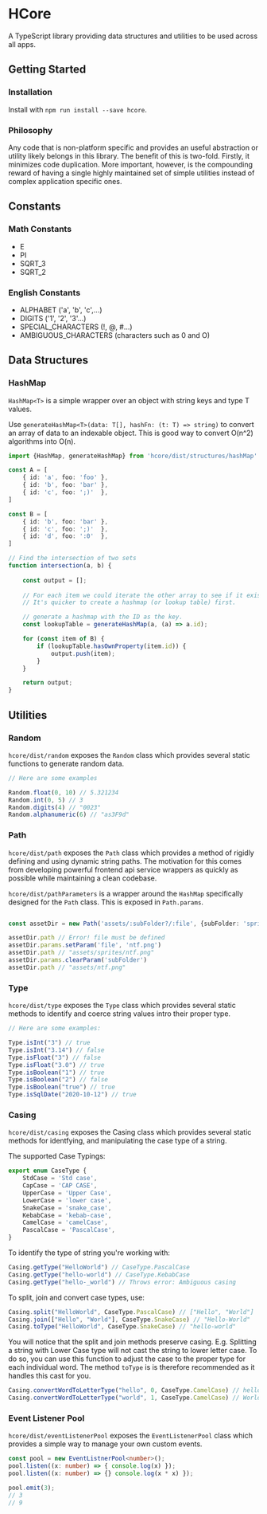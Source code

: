 # HCore
A TypeScript library providing data structures and utilities to be used across all apps.

## Getting Started

### Installation
Install with `npm run install --save hcore`.

### Philosophy
Any code that is non-platform specific and provides an useful abstraction or utility likely belongs in this library. The benefit of this is two-fold. Firstly, it minimizes code duplication. More important, however, is the compounding reward of having a single highly maintained set of simple utilities instead of complex application specific ones.

## Constants
### Math Constants
- E
- PI
- SQRT_3
- SQRT_2

### English Constants
- ALPHABET ('a', 'b', 'c',...)
- DIGITS ('1', '2', '3'...)
- SPECIAL_CHARACTERS (!, @, #...)
- AMBIGUOUS_CHARACTERS (characters such as 0 and O)

## Data Structures
### HashMap
`HashMap<T>` is a simple wrapper over an object with string keys and type T values.

Use `generateHashMap<T>(data: T[], hashFn: (t: T) => string)` to convert an array of data to an indexable object. This is good way to convert O(n^2) algorithms into O(n).

```ts
import {HashMap, generateHashMap} from 'hcore/dist/structures/hashMap'

const A = [
    { id: 'a', foo: 'foo' },
    { id: 'b', foo: 'bar' },
    { id: 'c', foo: ';)'  },
]

const B = [
    { id: 'b', foo: 'bar' },
    { id: 'c', foo: ';)'  },
    { id: 'd', foo: ':0'  },
]

// Find the intersection of two sets
function intersection(a, b) {
    
    const output = [];
    
    // For each item we could iterate the other array to see if it exists, but it won't scale well to larger problems. 
    // It's quicker to create a hashmap (or lookup table) first.

    // generate a hashmap with the ID as the key.
    const lookupTable = generateHashMap(a, (a) => a.id);

    for (const item of B) {
        if (lookupTable.hasOwnProperty(item.id)) {
            output.push(item);
        }
    }

    return output;
}

```

## Utilities

### Random
`hcore/dist/random` exposes the `Random` class which provides several static functions to generate random data.

```ts
// Here are some examples

Random.float(0, 10) // 5.321234
Random.int(0, 5) // 3
Random.digits(4) // "0023"
Random.alphanumeric(6) // "as3F9d"
```

### Path
`hcore/dist/path` exposes the `Path` class which provides a method of rigidly defining and using dynamic string paths. The motivation for this comes from developing powerful frontend api service wrappers as quickly as possible while maintaining a clean codebase.

`hcore/dist/pathParameters` is a wrapper around the `HashMap` specifically designed for the `Path` class. This is exposed in `Path.params`.

```ts

const assetDir = new Path('assets/:subFolder?/:file', {subFolder: 'sprites'})

assetDir.path // Error! file must be defined
assetDir.params.setParam('file', 'ntf.png')
assetDir.path // "assets/sprites/ntf.png"
assetDir.params.clearParam('subFolder')
assetDir.path // "assets/ntf.png"

```

### Type
`hcore/dist/type` exposes the `Type` class which provides several static methods to identify and coerce string values intro their proper type.

```ts
// Here are some examples:

Type.isInt("3") // true
Type.isInt("3.14") // false
Type.isFloat("3") // false
Type.isFloat("3.0") // true
Type.isBoolean("1") // true
Type.isBoolean("2") // false
Type.isBoolean("true") // true
Type.isSqlDate("2020-10-12") // true
```

### Casing
`hcore/dist/casing` exposes the Casing class which provides several static methods for identfying, and manipulating the case type of a string.

The supported Case Typings:

```ts
export enum CaseType {
    StdCase = 'Std case',
    CapCase = 'CAP CASE',
    UpperCase = 'Upper Case',
    LowerCase = 'lower case',
    SnakeCase = 'snake_case',
    KebabCase = 'kebab-case',
    CamelCase = 'camelCase',
    PascalCase = 'PascalCase',
}
```

To identify the type of string you're working with:

```ts
Casing.getType("HelloWorld") // CaseType.PascalCase
Casing.getType("hello-world") // CaseType.KebabCase
Casing.getType("hello-_world") // Throws error: Ambiguous casing
```

To split, join and convert case types, use:

```ts
Casing.split("HelloWorld", CaseType.PascalCase) // ["Hello", "World"]
Casing.join(["Hello", "World"], CaseType.SnakeCase) // "Hello-World"
Casing.toType("HelloWorld", CaseType.SnakeCase) // "hello-world"
```

You will notice that the split and join methods preserve casing. E.g. Splitting a
string with Lower Case type will not cast the string to lower letter case. To do so, you can use this function to adjust the case to the proper type for each individual word. The method `toType` is is therefore recommended as it handles this cast for you.

```ts
Casing.convertWordToLetterType("hello", 0, CaseType.CamelCase) // hello (first word in sentence is not lower case)
Casing.convertWordToLetterType("world", 1, CaseType.CamelCase) // World
```

### Event Listener Pool
`hcore/dist/eventListenerPool` exposes the `EventListenerPool` class which provides a simple way to manage your own custom events.

```ts
const pool = new EventListnerPool<number>();
pool.listen((x: number) => { console.log(x) });
pool.listen((x: number) => {} console.log(x * x) });

pool.emit(3);
// 3
// 9
```
